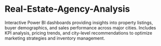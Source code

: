 # Real-Estate-Agency-Analysis

Interactive Power BI dashboards providing insights into property listings, buyer demographics, and sales performance across major cities. Includes KPI analysis, pricing trends, and city-level recommendations to optimize marketing strategies and inventory management.
